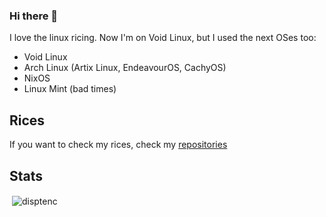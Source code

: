 ### Hi there 👋

<!--
- 🌱 I’m currently learning ...
- 👯 I’m looking to collaborate on ...
- 🤔 I’m looking for help with ...
- 💬 Ask me about ricing.
- 📫 How to reach me: 
- 😄 Pronouns: 
-->

I love the linux ricing.
Now I'm on Void Linux, but I used the next OSes too:

- Void Linux
- Arch Linux (Artix Linux, EndeavourOS, CachyOS)
- NixOS
- Linux Mint (bad times)

## Rices
If you want to check my rices, check my [repositories](https://github.com/disptenc?tab=repositories)

## Stats

<p>&nbsp;<img align="center" src="https://github-readme-stats.vercel.app/api?username=disptenc&show_icons=true&locale=en" alt="disptenc" /></p>

